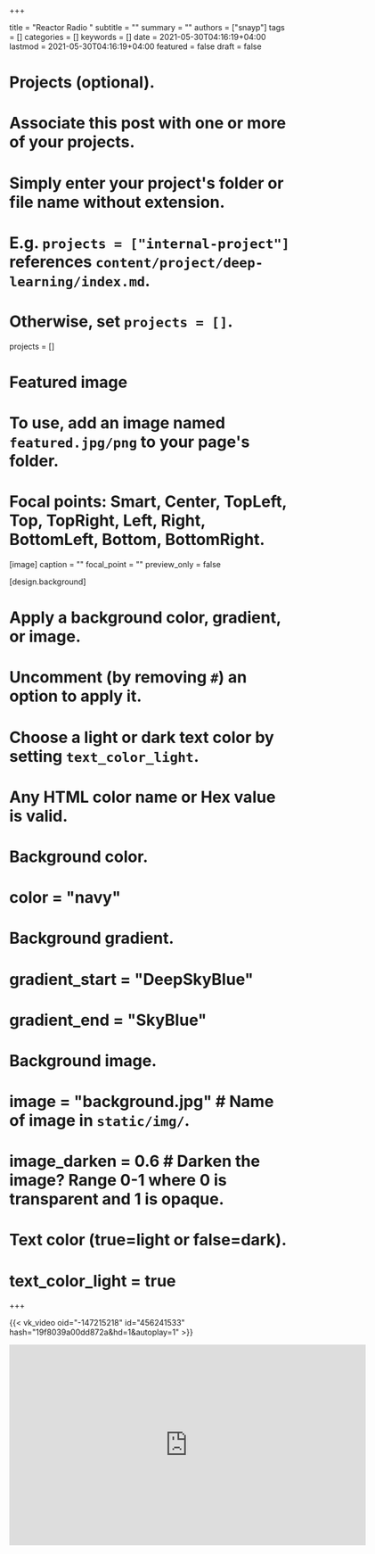 +++

title = "Reactor Radio "
subtitle = ""
summary = ""
authors = ["snayp"]
tags = []
categories = []
keywords = []
date = 2021-05-30T04:16:19+04:00
lastmod = 2021-05-30T04:16:19+04:00
featured = false
draft = false

# Projects (optional).
#   Associate this post with one or more of your projects.
#   Simply enter your project's folder or file name without extension.
#   E.g. `projects = ["internal-project"]` references `content/project/deep-learning/index.md`.
#   Otherwise, set `projects = []`.
projects = []
# Featured image
# To use, add an image named `featured.jpg/png` to your page's folder.
# Focal points: Smart, Center, TopLeft, Top, TopRight, Left, Right, BottomLeft, Bottom, BottomRight.
[image]
  caption = ""
  focal_point = ""
  preview_only = false

[design.background]
  # Apply a background color, gradient, or image.
  #   Uncomment (by removing `#`) an option to apply it.
  #   Choose a light or dark text color by setting `text_color_light`.
  #   Any HTML color name or Hex value is valid.
  
  # Background color.
  # color = "navy"
  
  # Background gradient.
  # gradient_start = "DeepSkyBlue"
  # gradient_end = "SkyBlue"
  
  # Background image.
  # image = "background.jpg"  # Name of image in `static/img/`.
  # image_darken = 0.6  # Darken the image? Range 0-1 where 0 is transparent and 1 is opaque.

  # Text color (true=light or false=dark).
  # text_color_light = true  
+++

{{< vk_video oid="-147215218" id="456241533" hash="19f8039a00dd872a&hd=1&autoplay=1" >}}


<iframe src="https://vk.com/video_ext.php?oid=-147215218&id=456241533&hash=19f8039a00dd872a&hd=1&autoplay=1" width="640" height="360" frameborder="0" allowfullscreen></iframe>
